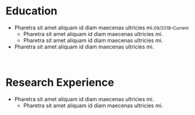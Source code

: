 # Education
- Pharetra sit amet aliquam id diam maecenas ultricies mi.<small>09/2018–Current</small>
  - Pharetra sit amet aliquam id diam maecenas ultricies mi.
  - Pharetra sit amet aliquam id diam maecenas ultricies mi.
- Pharetra sit amet aliquam id diam maecenas ultricies mi.

<br/> 

# Research Experience
- Pharetra sit amet aliquam id diam maecenas ultricies mi.
  - Pharetra sit amet aliquam id diam maecenas ultricies mi.